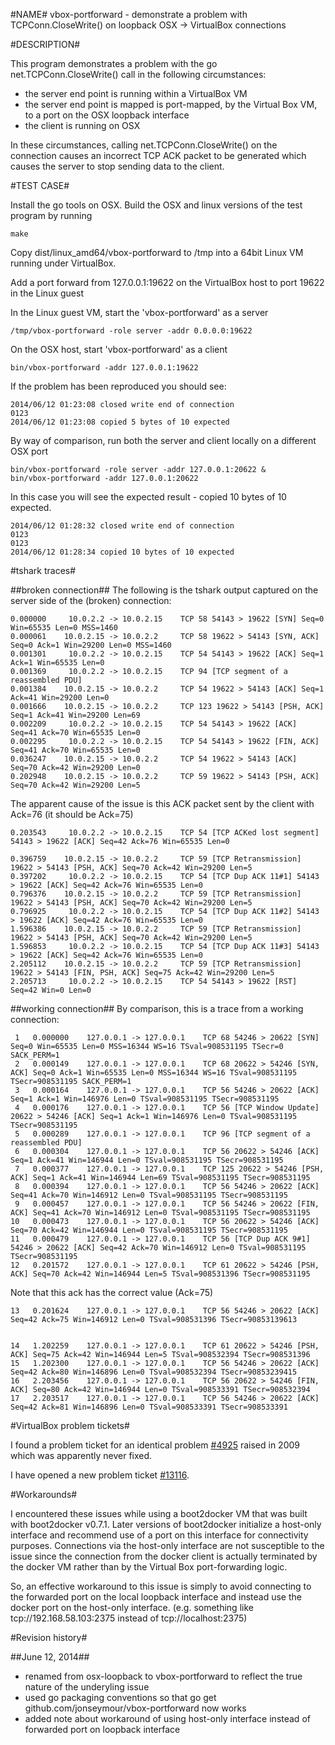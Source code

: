 #NAME#
vbox-portforward - demonstrate a problem with TCPConn.CloseWrite() on loopback OSX -> VirtualBox connections

#DESCRIPTION#

This program demonstrates a problem with the go net.TCPConn.CloseWrite() call in the following circumstances:

* the server end point is running within a VirtualBox VM
* the server end point is mapped is port-mapped, by the Virtual Box VM, to a port on the OSX loopback interface
* the client is running on OSX

In these circumstances, calling net.TCPConn.CloseWrite() on the connection causes an incorrect TCP ACK packet to be 
generated which causes the server to stop sending data to the client.

#TEST CASE#

Install the go tools on OSX.
Build the OSX and linux versions of the test program by running

    make

Copy dist/linux_amd64/vbox-portforward to /tmp into a 64bit Linux VM running under VirtualBox.

Add a port forward from 127.0.0.1:19622 on the VirtualBox host to port 19622 in the Linux guest

In the Linux guest VM, start the 'vbox-portforward' as a server

    /tmp/vbox-portforward -role server -addr 0.0.0.0:19622

On the OSX host, start 'vbox-portforward' as a client

    bin/vbox-portforward -addr 127.0.0.1:19622

If the problem has been reproduced you should see:

    2014/06/12 01:23:08 closed write end of connection
    0123
    2014/06/12 01:23:08 copied 5 bytes of 10 expected

By way of comparison, run both the server and client locally on a different OSX port
   
    bin/vbox-portforward -role server -addr 127.0.0.1:20622 &
    bin/vbox-portforward -addr 127.0.0.1:20622

In this case you will see the expected result - copied 10 bytes of 10 expected.

    2014/06/12 01:28:32 closed write end of connection
    0123
    0123
    2014/06/12 01:28:34 copied 10 bytes of 10 expected

#tshark traces#

##broken connection##
The following is the tshark output captured on the server side of the (broken) connection:

    0.000000     10.0.2.2 -> 10.0.2.15    TCP 58 54143 > 19622 [SYN] Seq=0 Win=65535 Len=0 MSS=1460
    0.000061    10.0.2.15 -> 10.0.2.2     TCP 58 19622 > 54143 [SYN, ACK] Seq=0 Ack=1 Win=29200 Len=0 MSS=1460
    0.001301     10.0.2.2 -> 10.0.2.15    TCP 54 54143 > 19622 [ACK] Seq=1 Ack=1 Win=65535 Len=0
    0.001369     10.0.2.2 -> 10.0.2.15    TCP 94 [TCP segment of a reassembled PDU]
    0.001384    10.0.2.15 -> 10.0.2.2     TCP 54 19622 > 54143 [ACK] Seq=1 Ack=41 Win=29200 Len=0
    0.001666    10.0.2.15 -> 10.0.2.2     TCP 123 19622 > 54143 [PSH, ACK] Seq=1 Ack=41 Win=29200 Len=69
    0.002209     10.0.2.2 -> 10.0.2.15    TCP 54 54143 > 19622 [ACK] Seq=41 Ack=70 Win=65535 Len=0
    0.002295     10.0.2.2 -> 10.0.2.15    TCP 54 54143 > 19622 [FIN, ACK] Seq=41 Ack=70 Win=65535 Len=0
    0.036247    10.0.2.15 -> 10.0.2.2     TCP 54 19622 > 54143 [ACK] Seq=70 Ack=42 Win=29200 Len=0
    0.202948    10.0.2.15 -> 10.0.2.2     TCP 59 19622 > 54143 [PSH, ACK] Seq=70 Ack=42 Win=29200 Len=5

The apparent cause of the issue is this ACK packet sent by the client with Ack=76 (it should be Ack=75)

    0.203543     10.0.2.2 -> 10.0.2.15    TCP 54 [TCP ACKed lost segment] 54143 > 19622 [ACK] Seq=42 Ack=76 Win=65535 Len=0

    0.396759    10.0.2.15 -> 10.0.2.2     TCP 59 [TCP Retransmission] 19622 > 54143 [PSH, ACK] Seq=70 Ack=42 Win=29200 Len=5
    0.397202     10.0.2.2 -> 10.0.2.15    TCP 54 [TCP Dup ACK 11#1] 54143 > 19622 [ACK] Seq=42 Ack=76 Win=65535 Len=0
    0.796376    10.0.2.15 -> 10.0.2.2     TCP 59 [TCP Retransmission] 19622 > 54143 [PSH, ACK] Seq=70 Ack=42 Win=29200 Len=5
    0.796925     10.0.2.2 -> 10.0.2.15    TCP 54 [TCP Dup ACK 11#2] 54143 > 19622 [ACK] Seq=42 Ack=76 Win=65535 Len=0
    1.596386    10.0.2.15 -> 10.0.2.2     TCP 59 [TCP Retransmission] 19622 > 54143 [PSH, ACK] Seq=70 Ack=42 Win=29200 Len=5
    1.596853     10.0.2.2 -> 10.0.2.15    TCP 54 [TCP Dup ACK 11#3] 54143 > 19622 [ACK] Seq=42 Ack=76 Win=65535 Len=0
    2.205112    10.0.2.15 -> 10.0.2.2     TCP 59 [TCP Retransmission] 19622 > 54143 [FIN, PSH, ACK] Seq=75 Ack=42 Win=29200 Len=5
    2.205713     10.0.2.2 -> 10.0.2.15    TCP 54 54143 > 19622 [RST] Seq=42 Win=0 Len=0

##working connection##
By comparison, this is a trace from a working connection:

     1   0.000000    127.0.0.1 -> 127.0.0.1    TCP 68 54246 > 20622 [SYN] Seq=0 Win=65535 Len=0 MSS=16344 WS=16 TSval=908531195 TSecr=0 SACK_PERM=1
     2   0.000149    127.0.0.1 -> 127.0.0.1    TCP 68 20622 > 54246 [SYN, ACK] Seq=0 Ack=1 Win=65535 Len=0 MSS=16344 WS=16 TSval=908531195 TSecr=908531195 SACK_PERM=1
     3   0.000164    127.0.0.1 -> 127.0.0.1    TCP 56 54246 > 20622 [ACK] Seq=1 Ack=1 Win=146976 Len=0 TSval=908531195 TSecr=908531195
     4   0.000176    127.0.0.1 -> 127.0.0.1    TCP 56 [TCP Window Update] 20622 > 54246 [ACK] Seq=1 Ack=1 Win=146976 Len=0 TSval=908531195 TSecr=908531195
     5   0.000289    127.0.0.1 -> 127.0.0.1    TCP 96 [TCP segment of a reassembled PDU]
     6   0.000304    127.0.0.1 -> 127.0.0.1    TCP 56 20622 > 54246 [ACK] Seq=1 Ack=41 Win=146944 Len=0 TSval=908531195 TSecr=908531195
     7   0.000377    127.0.0.1 -> 127.0.0.1    TCP 125 20622 > 54246 [PSH, ACK] Seq=1 Ack=41 Win=146944 Len=69 TSval=908531195 TSecr=908531195
     8   0.000394    127.0.0.1 -> 127.0.0.1    TCP 56 54246 > 20622 [ACK] Seq=41 Ack=70 Win=146912 Len=0 TSval=908531195 TSecr=908531195
     9   0.000457    127.0.0.1 -> 127.0.0.1    TCP 56 54246 > 20622 [FIN, ACK] Seq=41 Ack=70 Win=146912 Len=0 TSval=908531195 TSecr=908531195
    10   0.000473    127.0.0.1 -> 127.0.0.1    TCP 56 20622 > 54246 [ACK] Seq=70 Ack=42 Win=146944 Len=0 TSval=908531195 TSecr=908531195
    11   0.000479    127.0.0.1 -> 127.0.0.1    TCP 56 [TCP Dup ACK 9#1] 54246 > 20622 [ACK] Seq=42 Ack=70 Win=146912 Len=0 TSval=908531195 TSecr=908531195
    12   0.201572    127.0.0.1 -> 127.0.0.1    TCP 61 20622 > 54246 [PSH, ACK] Seq=70 Ack=42 Win=146944 Len=5 TSval=908531396 TSecr=908531195

Note that this ack has the correct value (Ack=75)

    13   0.201624    127.0.0.1 -> 127.0.0.1    TCP 56 54246 > 20622 [ACK] Seq=42 Ack=75 Win=146912 Len=0 TSval=908531396 TSecr=90853139613  


    14   1.202259    127.0.0.1 -> 127.0.0.1    TCP 61 20622 > 54246 [PSH, ACK] Seq=75 Ack=42 Win=146944 Len=5 TSval=908532394 TSecr=908531396
    15   1.202300    127.0.0.1 -> 127.0.0.1    TCP 56 54246 > 20622 [ACK] Seq=42 Ack=80 Win=146896 Len=0 TSval=908532394 TSecr=90853239415  
    16   2.203456    127.0.0.1 -> 127.0.0.1    TCP 56 20622 > 54246 [FIN, ACK] Seq=80 Ack=42 Win=146944 Len=0 TSval=908533391 TSecr=908532394
    17   2.203517    127.0.0.1 -> 127.0.0.1    TCP 56 54246 > 20622 [ACK] Seq=42 Ack=81 Win=146896 Len=0 TSval=908533391 TSecr=908533391

#VirtualBox problem tickets#

I found a problem ticket for an identical problem [\#4925](https://www.virtualbox.org/ticket/4925) raised in 2009 which was apparently never fixed.

I have opened a new problem ticket [\#13116](https://www.virtualbox.org/ticket/13116).

#Workarounds#

I encountered these issues while using a boot2docker VM that was built with boot2docker v0.7.1. Later versions of boot2docker
initialize a host-only interface and recommend use of a port on this interface for connectivity purposes. Connections via
the host-only interface are not susceptible to the issue since the connection from the docker client is actually terminated by
the docker VM rather than by the Virtual Box port-forwarding logic. 

So, an effective workaround to this issue is simply to avoid connecting to the forwarded port on the local loopback interface 
and instead use the docker port on the host-only interface. (e.g. something like tcp://192.168.58.103:2375 instead of tcp://localhost:2375)

#Revision history#

##June 12, 2014##

* renamed from osx-loopback to vbox-portforward to reflect the true nature of the underyling issue
* used go packaging conventions so that go get github.com/jonseymour/vbox-portforward now works
* added note about workaround of using host-only interface instead of forwarded port on loopback interface
